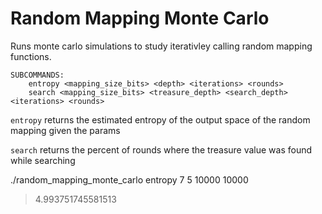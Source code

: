 # Random Mapping Monte Carlo

Runs monte carlo simulations to study iterativley calling random mapping functions.

```
SUBCOMMANDS:
    entropy <mapping_size_bits> <depth> <iterations> <rounds>
    search <mapping_size_bits> <treasure_depth> <search_depth> <iterations> <rounds>
```

`entropy` returns the estimated entropy of the output space of the random mapping given the params

`search` returns the percent of rounds where the treasure value was found while searching

./random_mapping_monte_carlo entropy 7 5 10000 10000
> 4.993751745581513